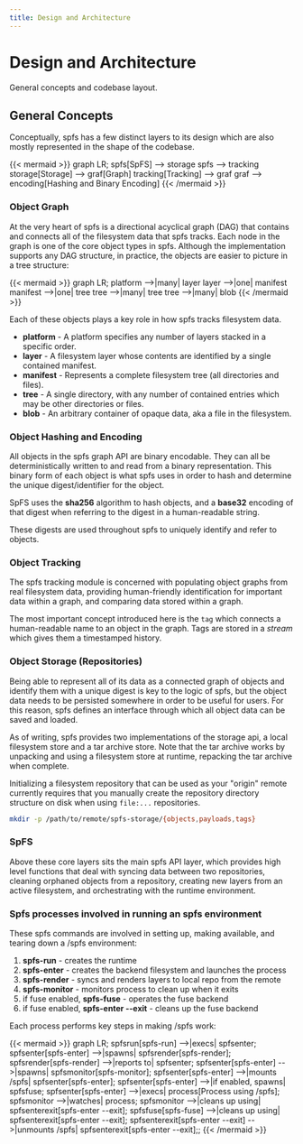```yaml
---
title: Design and Architecture
---
```


# Design and Architecture

General concepts and codebase layout.

## General Concepts

Conceptually, spfs has a few distinct layers to its design which are also mostly represented in the shape of the codebase.

{{< mermaid >}}
graph LR;
spfs[SpFS] --> storage
spfs --> tracking
storage[Storage] --> graf[Graph]
tracking[Tracking] --> graf
graf --> encoding[Hashing and Binary Encoding]
{{< /mermaid >}}

### Object Graph

At the very heart of spfs is a directional acyclical graph (DAG) that contains and connects all of the filesystem data that spfs tracks. Each node in the graph is one of the core object types in spfs. Although the implementation supports any DAG structure, in practice, the objects are easier to picture in a tree structure:

{{< mermaid >}}
graph LR;
platform -->|many| layer
layer -->|one| manifest
manifest -->|one| tree
tree -->|many| tree
tree -->|many| blob
{{< /mermaid >}}

Each of these objects plays a key role in how spfs tracks filesystem data.

- **platform** - A platform specifies any number of layers stacked in a specific order.
- **layer** - A filesystem layer whose contents are identified by a single contained manifest.
- **manifest** - Represents a complete filesystem tree (all directories and files).
- **tree** - A single directory, with any number of contained entries which may be other directories or files.
- **blob** - An arbitrary container of opaque data, aka a file in the filesystem.

### Object Hashing and Encoding

All objects in the spfs graph API are binary encodable. They can all be deterministically written to and read from a binary representation. This binary form of each object is what spfs uses in order to hash and determine the unique digest/identifier for the object.

SpFS uses the **sha256** algorithm to hash objects, and a **base32** encoding of that digest when referring to the digest in a human-readable string.

These digests are used throughout spfs to uniquely identify and refer to objects.

### Object Tracking

The spfs tracking module is concerned with populating object graphs from real filesystem data, providing human-friendly identification for important data within a graph, and comparing data stored within a graph.

The most important concept introduced here is the `tag` which connects a human-readable name to an object in the graph. Tags are stored in a _stream_ which gives them a timestamped history.

### Object Storage (Repositories)

Being able to represent all of its data as a connected graph of objects and identify them with a unique digest is key to the logic of spfs, but the object data needs to be persisted somewhere in order to be useful for users. For this reason, spfs defines an interface through which all object data can be saved and loaded.

As of writing, spfs provides two implementations of the storage api, a local filesystem store and a tar archive store. Note that the tar archive works by unpacking and using a filesystem store at runtime, repacking the tar archive when complete.

Initializing a filesystem repository that can be used as your "origin" remote currently requires that you manually create the repository directory structure on disk when using `file:...` repositories.

```bash
mkdir -p /path/to/remote/spfs-storage/{objects,payloads,tags}
```

### SpFS

Above these core layers sits the main spfs API layer, which provides high level functions that deal with syncing data between two repositories, cleaning orphaned objects from a repository, creating new layers from an active filesystem, and orchestrating with the runtime environment.


### Spfs processes involved in running an spfs environment

These spfs commands are involved in setting up, making available, and
tearing down a /spfs environment:
1. **spfs-run** - creates the runtime
1. **spfs-enter** - creates the backend filesystem and launches the process
1. **spfs-render** - syncs and renders layers to local repo from the remote
1. **spfs-monitor** - monitors process to clean up when it exits
1. if fuse enabled, **spfs-fuse** - operates the fuse backend
1. if fuse enabled, **spfs-enter --exit** - cleans up the fuse backend

Each process performs key steps in making /spfs work:

{{< mermaid >}}
graph LR;
spfsrun[spfs-run] -->|execs| spfsenter;
spfsenter[spfs-enter] -->|spawns| spfsrender[spfs-render];
spfsrender[spfs-render] -->|reports to| spfsenter;
spfsenter[spfs-enter] -->|spawns| spfsmonitor[spfs-monitor];
spfsenter[spfs-enter] -->|mounts /spfs| spfsenter[spfs-enter];
spfsenter[spfs-enter] -->|if enabled, spawns| spfsfuse;
spfsenter[spfs-enter] -->|execs| process[Process using /spfs];
spfsmonitor -->|watches| process;
spfsmonitor -->|cleans up using| spfsenterexit[spfs-enter --exit];
spfsfuse[spfs-fuse] -->|cleans up using| spfsenterexit[spfs-enter --exit];
spfsenterexit[spfs-enter --exit] -->|unmounts /spfs| spfsenterexit[spfs-enter --exit];;
{{< /mermaid >}}
